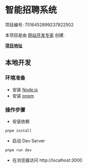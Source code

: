 # 智能招聘系统

项目编号: 7516452899237822502

本项目是由 [网站开发专家](https://space.coze.cn/) 创建.

[**项目地址**](https://space.coze.cn/task/7516452899237822502)

## 本地开发

### 环境准备

- 安装 [Node.js](https://nodejs.org/en)
- 安装 [pnpm](https://pnpm.io/installation)

### 操作步骤

- 安装依赖

```sh
pnpm install
```

- 启动 Dev Server

```sh
pnpm run dev
```

- 在浏览器访问 http://localhost:3000

